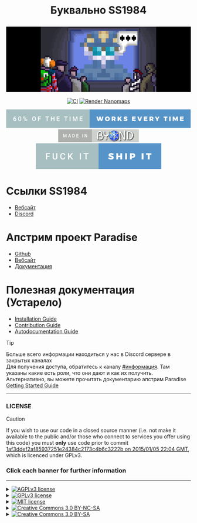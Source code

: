 # <p align="center"> Буквально SS1984</p>
<a align="center" href="#"><img src=".github/assets/ss1984.gif" alt="Буквально SS1984"></a>

<p align="center">
	<a href="https://github.com/ss220-space/Paradise/actions?query=workflow%3ACI"><img src="https://github.com/ss220-space/Paradise/workflows/CI/badge.svg" alt="CI"></a>
	<a href="https://github.com/ss220-space/Paradise/actions?query=workflow%3A%22Render+Nanomaps%22"><img src="https://github.com/ss220-space/Paradise/workflows/Render%20Nanomaps/badge.svg" alt="Render Nanomaps"></a>
</p>


<p align="center">
	<a href="https://xkcd.ru/371/"><img src=".github/assets/60-percent-of-the-time-works-every-time.svg" alt="60% Works"></a>
	<a href="https://www.reddit.com/r/SS13/comments/5oplxp/what_is_the_main_problem_with_byond_as_an_engine/dclbu1a/"><img src=".github/assets/made-in-byond.gif" alt="Made in BYOND"></a>
	<a href="https://xkcd.ru/1296/"><img src=".github/assets/fuck-it-ship-it.svg" alt="Fuck it, Ship it"></a>
</p>

# Ссылки SS1984

- [Вебсайт](https://ss220.space/)
- [Discord](https://discord.ss220.space)

# Апстрим проект Paradise

- [Github](https://github.com/ParadiseSS13/Paradise)
- [Вебсайт](https://www.paradisestation.org/)
- [Документация](https://devdocs.paradisestation.org)

# Полезная документация (Устарело)

- [Installation Guide](.github/DOWNLOADING.md)
- [Contribution Guide](.github/CONTRIBUTING.md)
- [Autodocumentation Guide](.github/AUTODOC_GUIDE.md)

> [!TIP]
> Больше всего информации находиться у нас в Discord сервере в закрытых каналах<br>
> Для получения доступа, обратитесь к каналу [#информация](https://discord.com/channels/617003227182792704/628271712097665025). Там указаны какие есть роли, что они дают и как их получить.<br>
> Альтернативно, вы можете прочитать документарию апстрим Paradise [Getting Started Guide](https://devdocs.paradisestation.org/contributing/getting_started/)

---

### LICENSE

> [!CAUTION]
> If you wish to use our code in a closed source manner (i.e. not make it available to the public and/or those who connect to services you offer using this code) you must **only** use code prior to commit [1af3ddef2af85937251e24384c2173c4b6c3222b on 2015/01/05 22:04 GMT](https://github.com/ParadiseSS13/Paradise/commit/1af3ddef2af85937251e24384c2173c4b6c3222b), which is licenced under GPLv3.

### Click each banner for further information

---

<details>
<summary><a href="#"><img src="https://img.shields.io/badge/licence-AGPL_3-red?style=for-the-badge" alt="AGPLv3 license"></a></summary>

>All code after and including commit [1af3ddef2af85937251e24384c2173c4b6c3222b on 2015/01/05 22:04 GMT](https://github.com/ParadiseSS13/Paradise/commit/1af3ddef2af85937251e24384c2173c4b6c3222b) is licensed under the [GNU Affero General Public License version 3](https://www.gnu.org/licenses/agpl-3.0.en.html) unless otherwise specified within the folder or file.
</details>

<details>
<summary><a href="#"><img src="https://img.shields.io/badge/licence-GPL_3-orange?style=for-the-badge" alt="GPLv3 license"></a></summary>

>All code prior to commit [1af3ddef2af85937251e24384c2173c4b6c3222b on 2015/01/05 22:04 GMT](https://github.com/ParadiseSS13/Paradise/commit/1af3ddef2af85937251e24384c2173c4b6c3222b) is licensed under the [GPL General Public License version 3](https://www.gnu.org/licenses/gpl-3.0.en.html)
</details>

<details>
<summary><a href="#"><img src="https://img.shields.io/badge/licence-MIT-green?style=for-the-badge" alt="MIT license"></a></summary>

>Some files are licenced under the [MIT license](https://opensource.org/license/MIT), these files will clearly specify this licence at the head of each file.
</details>

<details>
<summary><a href="#"><img src="https://img.shields.io/badge/licence-CC_3.0_BY--NC--SA-blue?style=for-the-badge" alt="Creative Commons 3.0 BY-NC-SA" align="centre"></a></summary>

>Any files with the ancestor directories [`Paradise/icons/goonstation`](icons/goonstation) or [`Paradise/sound/goonstation`](sound/goonstation) are licensed under the [Creative Commons 3.0 BY-NC-SA license](https://creativecommons.org/licenses/by-nc-sa/3.0).
>
>Further files or folders may also fall under this licence, and any such instances will be specified within the folder or file.
</details>

<details>
<summary><a href="#"><img src="https://img.shields.io/badge/licence-CC_3.0_BY--SA-lightblue?style=for-the-badge" alt="Creative Commons 3.0 BY-SA"></a></summary>

>All other non-code assets, including icons and sound files, are licensed under the [Creative Commons 3.0 BY-SA license](https://creativecommons.org/licenses/by-sa/3.0/), unless otherwise specified within the folder or file.
</details>
